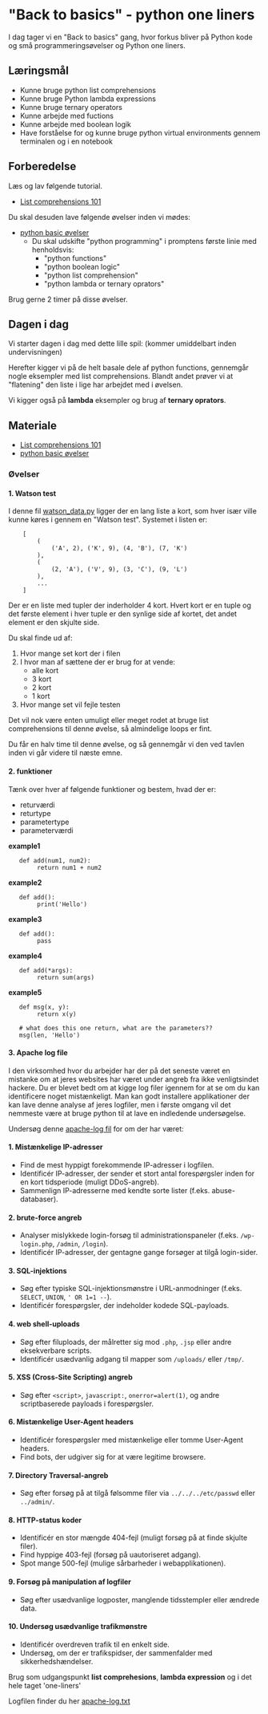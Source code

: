 # "Back to basics" - python one liners
I dag tager vi en "Back to basics" gang, hvor forkus bliver på Python kode og små programmeringsøvelser og Python one liners.


## Læringsmål
* Kunne bruge python list comprehensions
* Kunne bruge Python lambda expressions
* Kunne bruge ternary operators
* Kunne arbejde med fuctions
* Kunne arbejde med boolean logik
* Have forståelse for og kunne bruge python virtual environments gennem terminalen og i en notebook


## Forberedelse
Læs og lav følgende tutorial.

* [List comprehensions 101](https://mathspp.com/blog/pydonts/list-comprehensions-101)

Du skal desuden lave følgende øvelser inden vi mødes:

* [python basic øvelser](../materialer/ses8/exercises_prompt.md)
    * Du skal udskifte "python programming" i promptens første linie med henholdsvis:
        * "python functions"
        * "python boolean logic"
        * "python list comprehension"
        * "python lambda or ternary oprators"

Brug gerne 2 timer på disse øvelser.

## Dagen i dag

Vi starter dagen i dag med dette lille spil: (kommer umiddelbart inden undervisningen)

<!-- 
Intro: Watson Test
------------------

<small><i>Wason-test (Peter Cathcart Wason, 1966)</i></small>    
Consider 4 cards, where you can only see one side.      
On each card there is a number on one side and a letter on the other.     
Suppose you see the following 4 cards:     

![](../assets/card_chal.png)

Which cards do you need to turn over to determine if the following rule is correct?     
If there is a vowel on one side, then there is an even number on the other side.     

You get 5 minutes to thinks this through, and then we make some statistics at the black board, about your solutions.
Afterwards you have to create a script that takes 4 cards as input and checks in the shortest/fastests way if is 'valid' cards or not.

--> 

Herefter kigger vi på de helt basale dele af python functions, gennemgår nogle eksempler med list comprehensions. Blandt andet prøver vi at "flatening" den liste i lige har arbejdet med i øvelsen.

Vi kigger også på **lambda** eksempler og brug af **ternary oprators**.

## Materiale
* [List comprehensions 101](https://mathspp.com/blog/pydonts/list-comprehensions-101)
* [python basic øvelser](../materialer/ses8/exercises_prompt.md)

### Øvelser

#### 1. Watson test
I denne fil [watson_data.py](../materialer/ses8/watson_data.py) ligger der en lang liste a kort, som hver især ville kunne køres i gennem en "Watson test". Systemet i listen er:

``` 
    [
        (
            ('A', 2), ('K', 9), (4, 'B'), (7, 'K')
        ), 
        (
            (2, 'A'), ('V', 9), (3, 'C'), (9, 'L')
        ), 
        ...
    ]
``` 

Der er en liste med tupler der inderholder 4 kort. Hvert kort er en tuple og det første element i hver tuple er den synlige side af kortet, det andet element er den skjulte side. 

Du skal finde ud af:

1. Hvor mange set kort der i filen
2. I hvor man af sættene der er brug for at vende: 
    * alle kort
    * 3 kort
    * 2 kort
    * 1 kort
3. Hvor mange set vil fejle testen

Det vil nok være enten umuligt eller meget rodet at bruge list comprehensions til denne øvelse, så almindelige loops er fint. 

Du får en halv time til denne øvelse, og så gennemgår vi den ved tavlen inden vi går videre til næste emne.


#### 2. funktioner
Tænk over hver af følgende funktioner og bestem, hvad der er:

* returværdi
* returtype
* parametertype
* parameterværdi

**example1**

```
   def add(num1, num2):
        return num1 + num2
```

**example2**

```
   def add():
        print('Hello')
```

**example3** 

```
   def add():
        pass
```

**example4**

```
   def add(*args):
        return sum(args)
``` 

**example5**

```
   def msg(x, y):
        return x(y)
        
   # what does this one return, what are the parameters??
   msg(len, 'Hello')
```

#### 3. Apache log file
I den virksomhed hvor du arbejder har der på det seneste været en mistanke om at jeres websites har været under angreb fra ikke venligtsindet hackere. Du er blevet bedt om at kigge log filer igennem for at se om du kan identificere noget mistænkeligt. Man kan godt installere applikationer der kan lave denne analyse af jeres logfiler, men i første omgang vil det nemmeste være at bruge python til at lave en indledende undersøgelse. 

Undersøg denne [apache-log fil](../materialer/ses8/apache_log.txt) for om der har været:


#### **1. Mistænkelige IP-adresser**
- Find de mest hyppigt forekommende IP-adresser i logfilen.
- Identificér IP-adresser, der sender et stort antal forespørgsler inden for en kort tidsperiode (muligt DDoS-angreb).
- Sammenlign IP-adresserne med kendte sorte lister (f.eks. abuse-databaser).

#### **2. brute-force angreb**
- Analyser mislykkede login-forsøg til administrationspaneler (f.eks. `/wp-login.php`, `/admin`, `/login`).
- Identificér IP-adresser, der gentagne gange forsøger at tilgå login-sider.

#### **3. SQL-injektions**
- Søg efter typiske SQL-injektionsmønstre i URL-anmodninger (f.eks. `SELECT`, `UNION`, `' OR 1=1 --`).
- Identificér forespørgsler, der indeholder kodede SQL-payloads.

#### **4. web shell-uploads**
- Søg efter filuploads, der målretter sig mod `.php`, `.jsp` eller andre eksekverbare scripts.
- Identificér usædvanlig adgang til mapper som `/uploads/` eller `/tmp/`.

#### **5. XSS (Cross-Site Scripting) angreb**
- Søg efter `<script>`, `javascript:`, `onerror=alert(1)`, og andre scriptbaserede payloads i forespørgsler.

#### **6. Mistænkelige User-Agent headers**
- Identificér forespørgsler med mistænkelige eller tomme User-Agent headers.
- Find bots, der udgiver sig for at være legitime browsere.

#### **7. Directory Traversal-angreb**
- Søg efter forsøg på at tilgå følsomme filer via `../../../etc/passwd` eller `../admin/`.

#### **8. HTTP-status koder**
- Identificér en stor mængde 404-fejl (muligt forsøg på at finde skjulte filer).
- Find hyppige 403-fejl (forsøg på uautoriseret adgang).
- Spot mange 500-fejl (mulige sårbarheder i webapplikationen).

#### **9. Forsøg på manipulation af logfiler**
- Søg efter usædvanlige logposter, manglende tidsstempler eller ændrede data.

#### **10. Undersøg usædvanlige trafikmønstre**
- Identificér overdreven trafik til en enkelt side.
- Undersøg, om der er trafikspidser, der sammenfalder med sikkerhedshændelser.


Brug som udgangspunkt **list comprehesions**, **lambda expression** og i det hele taget 'one-liners'

Logfilen finder du her [apache-log.txt](../materialer/ses8/apache_log.txt)

